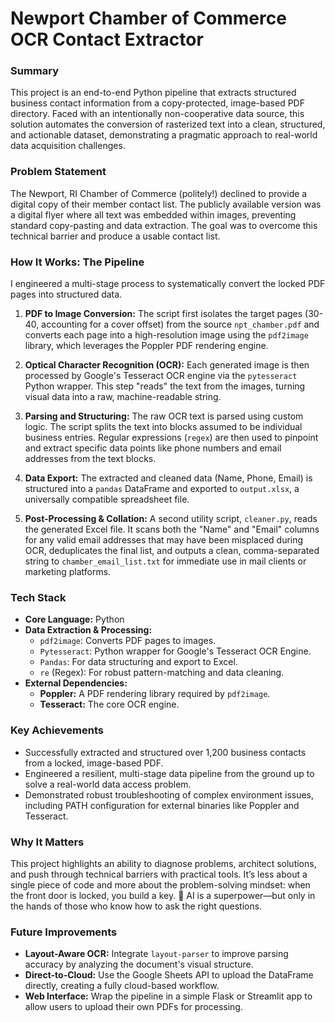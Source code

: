 # Newport Chamber of Commerce OCR Contact Extractor

### Summary

This project is an end-to-end Python pipeline that extracts structured business contact information from a copy-protected, image-based PDF directory. Faced with an intentionally non-cooperative data source, this solution automates the conversion of rasterized text into a clean, structured, and actionable dataset, demonstrating a pragmatic approach to real-world data acquisition challenges.

### Problem Statement

The Newport, RI Chamber of Commerce (politely!) declined to provide a digital copy of their member contact list. The publicly available version was a digital flyer where all text was embedded within images, preventing standard copy-pasting and data extraction. The goal was to overcome this technical barrier and produce a usable contact list.

### How It Works: The Pipeline

I engineered a multi-stage process to systematically convert the locked PDF pages into structured data.

1.  **PDF to Image Conversion:** The script first isolates the target pages (30-40, accounting for a cover offset) from the source `npt_chamber.pdf` and converts each page into a high-resolution image using the `pdf2image` library, which leverages the Poppler PDF rendering engine. 

2.  **Optical Character Recognition (OCR):** Each generated image is then processed by Google's Tesseract OCR engine via the `pytesseract` Python wrapper. This step "reads" the text from the images, turning visual data into a raw, machine-readable string. 

3.  **Parsing and Structuring:** The raw OCR text is parsed using custom logic. The script splits the text into blocks assumed to be individual business entries. Regular expressions (`regex`) are then used to pinpoint and extract specific data points like phone numbers and email addresses from the text blocks. 

4.  **Data Export:** The extracted and cleaned data (Name, Phone, Email) is structured into a `pandas` DataFrame and exported to `output.xlsx`, a universally compatible spreadsheet file. 

5.  **Post-Processing & Collation:** A second utility script, `cleaner.py`, reads the generated Excel file. It scans both the "Name" and "Email" columns for any valid email addresses that may have been misplaced during OCR, deduplicates the final list, and outputs a clean, comma-separated string to `chamber_email_list.txt` for immediate use in mail clients or marketing platforms. 

### Tech Stack

* **Core Language:** Python
* **Data Extraction & Processing:**
    * `pdf2image`: Converts PDF pages to images.
    * `Pytesseract`: Python wrapper for Google's Tesseract OCR Engine.
    * `Pandas`: For data structuring and export to Excel.
    * `re` (Regex): For robust pattern-matching and data cleaning.
* **External Dependencies:**
    * **Poppler:** A PDF rendering library required by `pdf2image`.
    * **Tesseract:** The core OCR engine.

### Key Achievements

* Successfully extracted and structured over 1,200 business contacts from a locked, image-based PDF.
* Engineered a resilient, multi-stage data pipeline from the ground up to solve a real-world data access problem.
* Demonstrated robust troubleshooting of complex environment issues, including PATH configuration for external binaries like Poppler and Tesseract. 

### Why It Matters

This project highlights an ability to diagnose problems, architect solutions, and push through technical barriers with practical tools. It’s less about a single piece of code and more about the problem-solving mindset: when the front door is locked, you build a key.
🧠 AI is a superpower—but only in the hands of those who know how to ask the right questions.

### Future Improvements

* **Layout-Aware OCR:** Integrate `layout-parser` to improve parsing accuracy by analyzing the document's visual structure.
* **Direct-to-Cloud:** Use the Google Sheets API to upload the DataFrame directly, creating a fully cloud-based workflow.
* **Web Interface:** Wrap the pipeline in a simple Flask or Streamlit app to allow users to upload their own PDFs for processing.